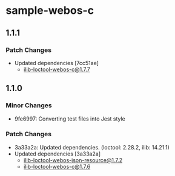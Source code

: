 # sample-webos-c

## 1.1.1

### Patch Changes

- Updated dependencies [7cc51ae]
  - ilib-loctool-webos-c@1.7.7

## 1.1.0

### Minor Changes

- 9fe6997: Converting test files into Jest style

### Patch Changes

- 3a33a2a: Updated dependencies. (loctool: 2.28.2, ilib: 14.21.1)
- Updated dependencies [3a33a2a]
  - ilib-loctool-webos-json-resource@1.7.2
  - ilib-loctool-webos-c@1.7.6

